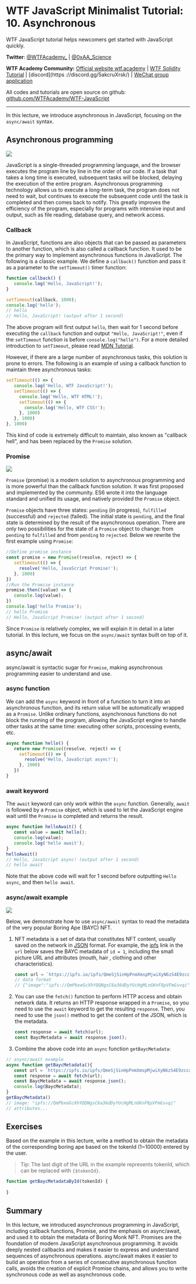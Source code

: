 # WTF JavaScript Minimalist Tutorial: 10. Asynchronous

WTF JavaScript tutorial helps newcomers get started with JavaScript quickly.

**Twitter**: [@WTFAcademy\_](https://twitter.com/WTFAcademy_) | [@0xAA_Science](https://twitter.com/0xAA_Science)

**WTF Academy Community:** [Official website wtf.academy](https://wtf.academy/) | [WTF Solidity Tutorial](https://github.com/AmazingAng/WTFSolidity) | [discord](https ://discord.gg/5akcruXrsk/) | [WeChat group application](https://docs.google.com/forms/d/e/1FAIpQLSe4KGT8Sh6sJ7hedQRuIYirOoZK_85miz3dw7vA1-YjodgJ-A/viewform?usp=sf_link)

All codes and tutorials are open source on github: [github.com/WTFAcademy/WTF-JavaScript](https://github.com/WTFAcademy/WTF-JavaScript)

---

In this lecture, we introduce asynchronous in JavaScript, focusing on the `async/await` syntax.

## Asynchronous programming

![](./img/10-1.png)

JavaScript is a single-threaded programming language, and the browser executes the program line by line in the order of our code. If a task that takes a long time is executed, subsequent tasks will be blocked, delaying the execution of the entire program. Asynchronous programming technology allows us to execute a long-term task, the program does not need to wait, but continues to execute the subsequent code until the task is completed and then comes back to notify. This greatly improves the efficiency of the program, especially for programs with intensive input and output, such as file reading, database query, and network access.

### Callback

In JavaScript, functions are also objects that can be passed as parameters to another function, which is also called a callback function. It used to be the primary way to implement asynchronous functions in JavaScript. The following is a classic example. We define a `callback()` function and pass it as a parameter to the `setTimeout()` timer function:

```js
function callback() {
   console.log('Hello, JavaScript!');
}

setTimeout(callback, 1000);
console.log('hello');
// hello
// Hello, JavaScript! (output after 1 second)
```

The above program will first output `hello`, then wait for 1 second before executing the `callback` function and output `"Hello, JavaScript!"`, even if the `setTimeout` function is before `console.log("hello")`. For a more detailed introduction to `setTimeout`, please read [MDN Tutorial](https://developer.mozilla.org/zh-CN/docs/Web/API/setTimeout).

However, if there are a large number of asynchronous tasks, this solution is prone to errors. The following is an example of using a callback function to maintain three asynchronous tasks:

```js
setTimeout(() => {
   console.log('Hello, WTF JavaScript!');
   setTimeout(() => {
     console.log('Hello, WTF HTML!');
     setTimeout(() => {
       console.log('Hello, WTF CSS!');
     }, 1000)
   }, 1000)
}, 1000)
```

This kind of code is extremely difficult to maintain, also known as "callback hell", and has been replaced by the `Promise` solution.

### Promise

![](./img/10-2.png)

`Promise` (promise) is a modern solution to asynchronous programming and is more powerful than the callback function solution. It was first proposed and implemented by the community. ES6 wrote it into the language standard and unified its usage, and natively provided the `Promise` object.

`Promise` objects have three states: `pending` (in progress), `fulfilled` (successful) and `rejected` (failed). The initial state is `pending`, and the final state is determined by the result of the asynchronous operation. There are only two possibilities for the state of a `Promise` object to change: from `pending` to `fulfilled` and from `pending` to `rejected`. Below we rewrite the first example using `Promise`:

```js
//Define promise instance
const promise = new Promise((resolve, reject) => {
   setTimeout(() => {
     resolve('Hello, JavaScript Promise!');
   }, 1000)
})
//Run the Promise instance
promise.then((value) => {
   console.log(value);
})
console.log('hello Promise');
// hello Promise
// Hello, JavaScript Promise! (output after 1 second)
```

Since `Promise` is relatively complex, we will explain it in detail in a later tutorial. In this lecture, we focus on the `async/await` syntax built on top of it.

## async/await

async/await is syntactic sugar for `Promise`, making asynchronous programming easier to understand and use.

### async function

We can add the `async` keyword in front of a function to turn it into an asynchronous function, and its return value will be automatically wrapped as a `Promise`. Unlike ordinary functions, asynchronous functions do not block the running of the program, allowing the JavaScript engine to handle other tasks at the same time: executing other scripts, processing events, etc.

```js
async function hello() {
   return new Promise((resolve, reject) => {
     setTimeout(() => {
       resolve('Hello, JavaScript async!');
     }, 1000)
   })
}
```

### await keyword

The `await` keyword can only work within the `async` function. Generally, `await` is followed by a `Promise` object, which is used to let the JavaScript engine wait until the `Promise` is completed and returns the result.

```js
async function helloAwait() {
   const value = await hello();
   console.log(value);
   console.log('hello await');
}
helloAwait()
// Hello, JavaScript async! (output after 1 second)
// hello await
```

Note that the above code will wait for 1 second before outputting `Hello async`, and then `hello await`.

### async/await example

![](./img/10-3.png)

Below, we demonstrate how to use `async/await` syntax to read the metadata of the very popular Boring Ape (BAYC) NFT.

1. NFT metadata is a set of data that constitutes NFT content, usually saved on the network in [JSON](https://zh.wikipedia.org/wiki/JSON) format. For example, the [ipfs](https://gateway.ipfscdn.io/ipfs/QmeSjSinHpPnmXmspMjwiXyN6zS4E9zccariGR3jxcaWtq/1) link in the `url` below saves the BAYC metadata of `id = 1`, including the small picture URL and attributes (mouth, hair , clothing and other characteristics).

   ```js
   const url = `https://ipfs.io/ipfs/QmeSjSinHpPnmXmspMjwiXyN6zS4E9zccariGR3jxcaWtq/1`;
   // data format
   // {"image":"ipfs://QmPbxeGcXhYQQNgsC6a36dDyYUcHgMLnGKnF8pVFmGsvqi","attributes":[{"trait_type":"Mouth","value":"Grin"},{"trait_type":"Clothes","value" :"Vietnam Jacket"},{"trait_type":"Background","value":"Orange"},{"trait_type":"Eyes","value":"Blue Beams"},{"trait_type":" Fur","value":"Robot"}]}
   ```

2. You can use the `fetch()` function to perform HTTP access and obtain network data. It returns an HTTP response wrapped in a `Promise`, so you need to use the `await` keyword to get the resulting `response`. Then, you need to use the `json()` method to get the content of the JSON, which is the metadata.

   ```js
   const response = await fetch(url);
   const BaycMetadata = await response.json();
   ```

3. Combine the above code into an `async` function `getBaycMetadata`:

```js
// async/await example
async function getBaycMetadata(){
   const url = `https://ipfs.io/ipfs/QmeSjSinHpPnmXmspMjwiXyN6zS4E9zccariGR3jxcaWtq/1`;
   const response = await fetch(url);
   const BaycMetadata = await response.json();
   console.log(BaycMetadata);
}
getBaycMetadata()
// image: "ipfs://QmPbxeGcXhYQQNgsC6a36dDyYUcHgMLnGKnF8pVFmGsvqi"
// attributes...
```

## Exercises

Based on the example in this lecture, write a method to obtain the metadata of the corresponding boring ape based on the tokenId (1~10000) entered by the user.

> Tip: The last digit of the URL in the example represents tokenId, which can be replaced with `{$tokenId}`.

```jsx live
function getBaycMetadataById(tokenId) {
  
}
```

## Summary

In this lecture, we introduced asynchronous programming in JavaScript, including callback functions, Promise, and the emphasis on async/await, and used it to obtain the metadata of Boring Monk NFT. Promises are the foundation of modern JavaScript asynchronous programming. It avoids deeply nested callbacks and makes it easier to express and understand sequences of asynchronous operations. async/await makes it easier to build an operation from a series of consecutive asynchronous function calls, avoids the creation of explicit Promise chains, and allows you to write synchronous code as well as asynchronous code.
